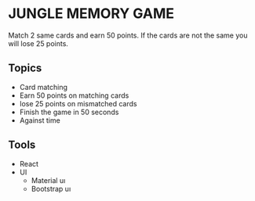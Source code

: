 # JUNGLE MEMORY GAME 
Match 2 same cards and earn 50 points. If the cards are not the same you will lose 25 points. 
## Topics
+ Card matching
+ Earn 50 points on matching cards
+ lose 25 points on mismatched cards
+ Finish the game in 50 seconds
+ Against time

## Tools
+ React
+ UI  
  + Material uı
  + Bootstrap uı




